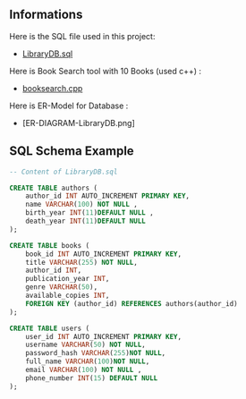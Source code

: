 ## Informations

Here is the SQL file used in this project:

- [LibraryDB.sql](LibraryDB.sql)

Here is Book Search tool with 10 Books (used c++) :

- [booksearch.cpp](booksearch.cpp)


Here is ER-Model for Database :
- [ER-DIAGRAM-LibraryDB.png]


## SQL Schema Example

```sql
-- Content of LibraryDB.sql

CREATE TABLE authors (
    author_id INT AUTO_INCREMENT PRIMARY KEY,
    name VARCHAR(100) NOT NULL ,
    birth_year INT(11)DEFAULT NULL ,
    death_year INT(11)DEFAULT NULL
);

CREATE TABLE books (
    book_id INT AUTO_INCREMENT PRIMARY KEY,
    title VARCHAR(255) NOT NULL,
    author_id INT,
    publication_year INT,
    genre VARCHAR(50),
    available_copies INT,
    FOREIGN KEY (author_id) REFERENCES authors(author_id)
);

CREATE TABLE users (
    user_id INT AUTO_INCREMENT PRIMARY KEY,
    username VARCHAR(50) NOT NULL,
    password_hash VARCHAR(255)NOT NULL,
    full_name VARCHAR(100)NOT NULL,
    email VARCHAR(100) NOT NULL ,
    phone_number INT(15) DEFAULT NULL
);
